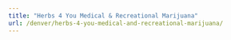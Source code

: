 ```yaml
---
title: "Herbs 4 You Medical & Recreational Marijuana"
url: /denver/herbs-4-you-medical-and-recreational-marijuana/
---
```

